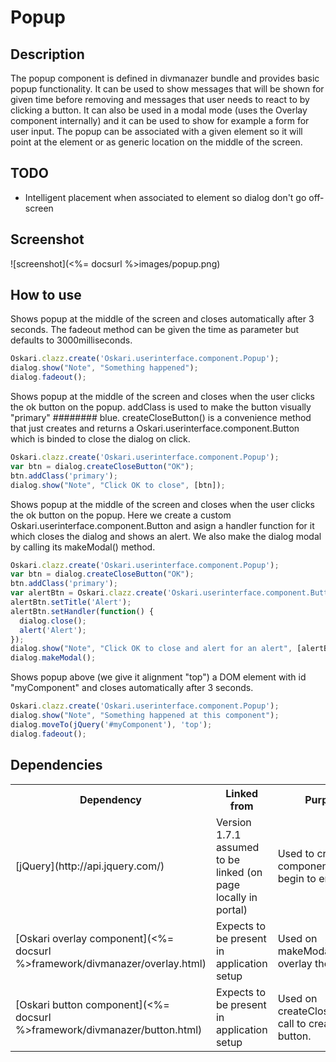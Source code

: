 # Popup

## Description

The popup component is defined in divmanazer bundle and provides basic popup functionality. It can be used to show messages that will be shown for given time before removing and messages that user needs to react to by clicking a button. It can also be used in a modal mode (uses the Overlay component internally) and it can be used to show for example a form for user input. The popup can be associated with a given element so it will point at the element or as generic location on the middle of the screen.

## TODO

* Intelligent placement when associated to element so dialog don't go off-screen

## Screenshot

![screenshot](<%= docsurl %>images/popup.png)

## How to use

Shows popup at the middle of the screen and closes automatically after 3 seconds. The fadeout method can be given the time as parameter but defaults to 3000milliseconds.

```javascript
Oskari.clazz.create('Oskari.userinterface.component.Popup');
dialog.show("Note", "Something happened");
dialog.fadeout();
```

Shows popup at the middle of the screen and closes when the user clicks the ok button on the popup. addClass is used to make the button visually "primary" ######## blue. createCloseButton() is a convenience method that just creates and returns a Oskari.userinterface.component.Button which is binded to close the dialog on click.

```javascript
Oskari.clazz.create('Oskari.userinterface.component.Popup');
var btn = dialog.createCloseButton("OK");
btn.addClass('primary');
dialog.show("Note", "Click OK to close", [btn]);
```

Shows popup at the middle of the screen and closes when the user clicks the ok button on the popup. Here we create a custom Oskari.userinterface.component.Button and asign a handler function for it which closes the dialog and shows an alert. We also make the dialog modal by calling its makeModal() method.

```javascript
Oskari.clazz.create('Oskari.userinterface.component.Popup');
var btn = dialog.createCloseButton("OK");
btn.addClass('primary');
var alertBtn = Oskari.clazz.create('Oskari.userinterface.component.Button');
alertBtn.setTitle('Alert');
alertBtn.setHandler(function() {
  dialog.close();
  alert('Alert');
});
dialog.show("Note", "Click OK to close and alert for an alert", [alertBtn, btn]);
dialog.makeModal();
```

Shows popup above (we give it alignment "top") a DOM element with id "myComponent" and closes automatically after 3 seconds.

```javascript
Oskari.clazz.create('Oskari.userinterface.component.Popup');
dialog.show("Note", "Something happened at this component");
dialog.moveTo(jQuery('#myComponent'), 'top');
dialog.fadeout();
```

## Dependencies

<table>
  <tr>
    <th>Dependency</th><th>Linked from</th><th>Purpose</th>
  </tr>
  <tr>
    <td> [jQuery](http://api.jquery.com/) </td>
    <td> Version 1.7.1 assumed to be linked (on page locally in portal) </td>
    <td> Used to create the component UI from begin to end</td>
  </tr>
  <tr>
    <td> [Oskari overlay component](<%= docsurl %>framework/divmanazer/overlay.html) </td>
    <td> Expects to be present in application setup </td>
    <td> Used on makeModal() call to overlay the window. </td>
  </tr>
  <tr>
    <td> [Oskari button component](<%= docsurl %>framework/divmanazer/button.html) </td>
    <td> Expects to be present in application setup </td>
    <td> Used on createCloseButton() call to create a button. </td>
  </tr>
</table>
